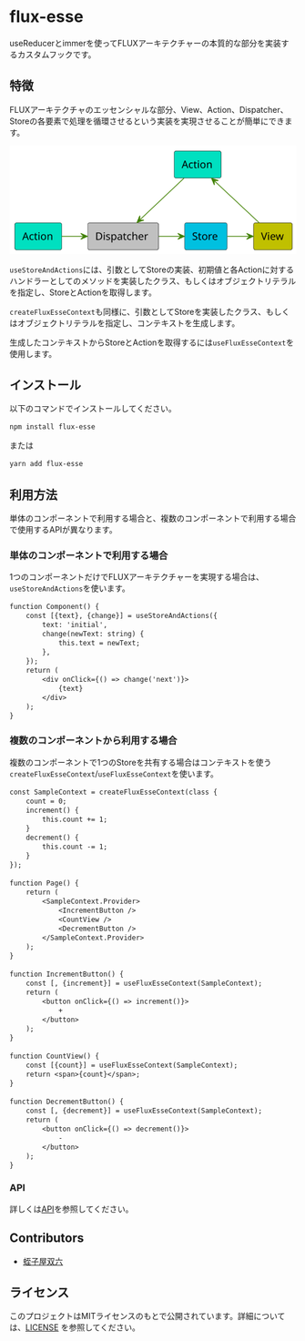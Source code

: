 # flux-esse

useReducerとimmerを使ってFLUXアーキテクチャーの本質的な部分を実装するカスタムフックです。

## 特徴

FLUXアーキテクチャのエッセンシャルな部分、View、Action、Dispatcher、Storeの各要素で処理を循環させるという実装を実現させることが簡単にできます。

![FLUX](flux.svg)

<!--

```plantuml
@startuml
skinparam componentStyle rectangle
component Action as A #00e0c0
component Action as A2 #00e0c0
component Dispatcher as D #c0c0c0
component View as V #c0c000
component Store as S #00c0e0
skinparam ArrowColor #408000

A -> D
D -> S
S -> V
V -up-> A2
A2 -down-> D
@enduml
```

-->

`useStoreAndActions`には、引数としてStoreの実装、初期値と各Actionに対するハンドラーとしてのメソッドを実装したクラス、もしくはオブジェクトリテラルを指定し、StoreとActionを取得します。

`createFluxEsseContext`も同様に、引数としてStoreを実装したクラス、もしくはオブジェクトリテラルを指定し、コンテキストを生成します。

生成したコンテキストからStoreとActionを取得するには`useFluxEsseContext`を使用します。

## インストール

以下のコマンドでインストールしてください。

```bash
npm install flux-esse
```

または

```bash
yarn add flux-esse
```

## 利用方法

単体のコンポーネントで利用する場合と、複数のコンポーネントで利用する場合で使用するAPIが異なります。

### 単体のコンポーネントで利用する場合

1つのコンポーネントだけでFLUXアーキテクチャーを実現する場合は、`useStoreAndActions`を使います。

```tsx
function Component() {
    const [{text}, {change}] = useStoreAndActions({
        text: 'initial',
        change(newText: string) {
            this.text = newText;
        },
    });
    return (
        <div onClick={() => change('next')}>
            {text}
        </div>
    );
}
```

### 複数のコンポーネントから利用する場合

複数のコンポーネントで1つのStoreを共有する場合はコンテキストを使う`createFluxEsseContext`/`useFluxEsseContext`を使います。

```tsx
const SampleContext = createFluxEsseContext(class {
    count = 0;
    increment() {
        this.count += 1;
    }
    decrement() {
        this.count -= 1;
    }
});

function Page() {
    return (
        <SampleContext.Provider>
            <IncrementButton />
            <CountView />
            <DecrementButton />
        </SampleContext.Provider>
    );
}

function IncrementButton() {
    const [, {increment}] = useFluxEsseContext(SampleContext);
    return (
        <button onClick={() => increment()}>
            +
        </button>
    );
}

function CountView() {
    const [{count}] = useFluxEsseContext(SampleContext);
    return <span>{count}</span>;
}

function DecrementButton() {
    const [, {decrement}] = useFluxEsseContext(SampleContext);
    return (
        <button onClick={() => decrement()}>
            -
        </button>
    );
}

```

### API

詳しくは[API](api.md)を参照してください。

## Contributors

- [蛭子屋双六](https://github.com/sugoroku-y)

## ライセンス

このプロジェクトはMITライセンスのもとで公開されています。詳細については、[LICENSE](LICENSE) を参照してください。
